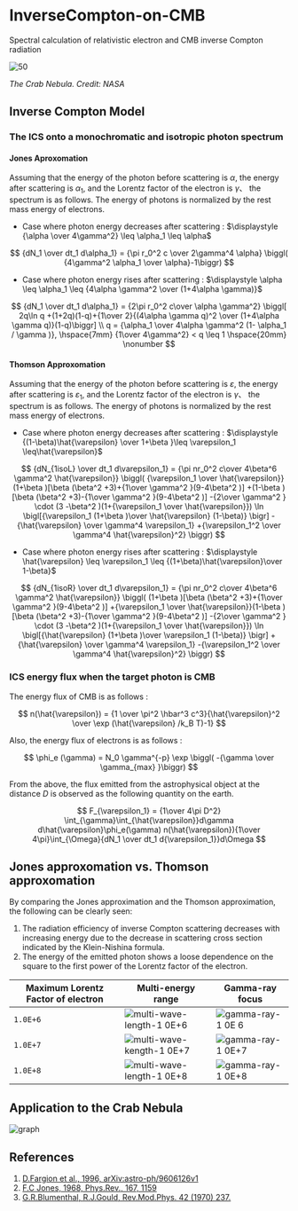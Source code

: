 # InverseCompton-on-CMB

Spectral calculation of relativistic electron and CMB inverse Compton radiation

<img src="https://scx2.b-cdn.net/gfx/news/hires/2014/1-crabnebula.jpg" alt="50" style="zoom:100%;" />

*The Crab Nebula. Credit: NASA*

## Inverse Compton Model

### The ICS onto a monochromatic and isotropic photon spectrum

####  Jones Aproxomation

Assuming that the energy of the photon before scattering is $\alpha$, the energy after scattering is $\alpha_1$, and the Lorentz factor of the electron is $\gamma$、 the spectrum is as follows. The energy of photons is normalized by the rest mass energy of electrons.

- Case where photon energy decreases after scattering : $\displaystyle {\alpha \over 4\gamma^2} \leq \alpha_1 \leq \alpha$

$$
{dN_1 \over dt_1 d\alpha_1} = {\pi r_0^2 c \over 2\gamma^4 \alpha} \biggl( {4\gamma^2 \alpha_1 \over \alpha}-1\biggr)
$$

- Case where photon energy rises after scattering : $\displaystyle \alpha \leq \alpha_1 \leq {4\alpha \gamma^2 \over (1+4\alpha \gamma)}$

$$
{dN_1 \over dt_1 d\alpha_1} = {2\pi r_0^2 c\over \alpha \gamma^2} \biggl[ 2q\ln q +(1+2q)(1-q)+{1\over 2}{(4\alpha \gamma q)^2 \over (1+4\alpha \gamma q)}(1-q)\biggr] \\ q = {\alpha_1 \over 4\alpha \gamma^2 (1- \alpha_1 / \gamma )}, \hspace{7mm} {1\over 4\gamma^2} < q \leq 1 \hspace{20mm} \nonumber
$$

#### Thomson Approxomation

Assuming that the energy of the photon before scattering is $\varepsilon$, the energy after scattering is $\varepsilon_1$, and the Lorentz factor of the electron is $\gamma$、 the spectrum is as follows. The energy of photons is normalized by the rest mass energy of electrons.

- Case where photon energy decreases after scattering :  $\displaystyle {(1-\beta)\hat{\varepsilon} \over 1+\beta }\leq \varepsilon_1 \leq\hat{\varepsilon}$

$$
{dN_{1isoL} \over dt_1 d\varepsilon_1} = {\pi nr_0^2 c\over 4\beta^6
 \gamma^2 \hat{\varepsilon}} \biggl( {\varepsilon_1 \over
 \hat{\varepsilon}} (1+\beta )[\beta (\beta^2 +3)+{1\over \gamma^2
 }(9-4\beta^2 )]
 +(1-\beta )[\beta (\beta^2 +3)-{1\over \gamma^2
 }(9-4\beta^2 )] -{2\over \gamma^2 } 
 \cdot (3 -\beta^2 )(1+{\varepsilon_1 \over
 \hat{\varepsilon}}) \ln \bigl[{\varepsilon_1 (1+\beta )\over
 \hat{\varepsilon} (1-\beta)} \bigr] -{\hat{\varepsilon} \over \gamma^4
 \varepsilon_1} +{\varepsilon_1^2 \over \gamma^4 \hat{\varepsilon}^2} \biggr)
$$

- Case where photon energy rises after scattering :  $\displaystyle \hat{\varepsilon} \leq \varepsilon_1 \leq {(1+\beta)\hat{\varepsilon}\over 1-\beta}$

$$
{dN_{1isoR} \over dt_1 d\varepsilon_1} = {\pi nr_0^2 c\over 4\beta^6
 \gamma^2 \hat{\varepsilon}} \biggl( (1+\beta )[\beta (\beta^2
 +3)+{1\over \gamma^2 }(9-4\beta^2 )] 
 +{\varepsilon_1 \over
 \hat{\varepsilon}}(1-\beta )[\beta (\beta^2 +3)-{1\over \gamma^2
 }(9-4\beta^2 )] -{2\over \gamma^2 }
 \cdot (3 -\beta^2 )(1+{\varepsilon_1 \over
 \hat{\varepsilon}}) \ln \bigl[{\hat{\varepsilon} (1+\beta )\over
 \varepsilon_1 (1-\beta)} \bigr] +{\hat{\varepsilon} \over \gamma^4
 \varepsilon_1} -{\varepsilon_1^2 \over \gamma^4 \hat{\varepsilon}^2} \biggr)
$$

### ICS energy flux when the target photon is CMB

The energy flux of CMB is as follows :

$$
n(\hat{\varepsilon}) = {1 \over \pi^2 \hbar^3 c^3}{\hat{\varepsilon}^2 \over
 \exp (\hat{\varepsilon} /k_B T)-1}
$$

Also, the energy flux of electrons is as follows :

$$
\phi_e (\gamma) = N_0 \gamma^{-p} \exp \biggl( -{\gamma \over
 \gamma_{max} }\biggr)
$$

From the above, the flux emitted from the astrophysical object at the distance $D$ is observed as the following quantity on the earth.

$$
F_{\varepsilon_1} = {1\over 4\pi D^2}
 \int_{\gamma}\int_{\hat{\varepsilon}}d\gamma
 d\hat{\varepsilon}\phi_e(\gamma) n(\hat{\varepsilon}){1\over
 4\pi}\int_{\Omega}{dN_1 \over dt_1 d{\varepsilon_1}}d\Omega
$$

## Jones approxomation vs. Thomson approxomation

By comparing the Jones approximation and the Thomson approximation, the following can be clearly seen:

1. The radiation efficiency of inverse Compton scattering decreases with increasing energy due to the decrease in scattering cross section indicated by the Klein-Nishina formula.
2. The energy of the emitted photon shows a loose dependence on the square to the first power of the Lorentz factor of the electron.

| Maximum Lorentz Factor of electron  | Multi-energy range                                                                                                                 | Gamma-ray focus |
| ----------------------- | ---------------------------------------------------------------------------------------------------------------------------------- | ----------------------------------------------------------------- |
| `1.0E+6`                  | ![multi-wave-length-1 0E+6](https://user-images.githubusercontent.com/20922926/149614483-01263282-9410-4bab-b384-46ebfb4155db.png) | ![gamma-ray-1 0E 6](https://user-images.githubusercontent.com/20922926/149614477-bf4596d3-1022-44c7-9d3c-7cd2c96b544f.png) |
| `1.0E+7`                  | ![multi-wave-kength-1 0E+7](https://user-images.githubusercontent.com/20922926/149614482-c7e99876-fc4e-475d-859f-2127585a404a.png) | ![gamma-ray-1 0E+7](https://user-images.githubusercontent.com/20922926/149614479-56589f51-1d0c-4507-b362-e7a1e83d4d7f.png) |
| `1.0E+8`                  | ![multi-wave-length-1 0E+8](https://user-images.githubusercontent.com/20922926/149614484-c298179d-dd55-4407-96f5-47a9e1ce5983.png) | ![gamma-ray-1 0E+8](https://user-images.githubusercontent.com/20922926/149614480-245de1ee-40c9-44d4-a112-a5ba596777a8.png) |

## Application to the Crab Nebula

![graph](https://user-images.githubusercontent.com/20922926/148781142-546f2860-45cf-4898-9d59-f8540f411f75.png)

## References

1. [D.Fargion et al., 1996, arXiv:astro-ph/9606126v1](https://arxiv.org/abs/astro-ph/9606126)
2. [F.C Jones, 1968, Phys.Rev., 167, 1159](https://journals.aps.org/pr/abstract/10.1103/PhysRev.167.1159)
3. [G.R.Blumenthal, R.J.Gould, Rev.Mod.Phys. 42 (1970) 237.](https://journals.aps.org/rmp/abstract/10.1103/RevModPhys.42.237)